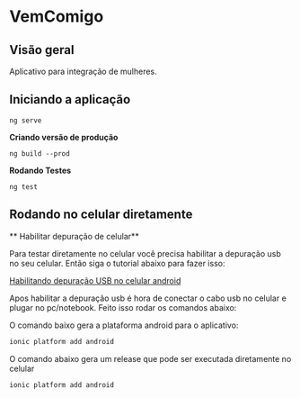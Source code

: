 # VemComigo

## Visão geral
Aplicativo para integração de mulheres.

## Iniciando a aplicação
```
ng serve
```
**Criando versão de produção**
```
ng build --prod
```
**Rodando Testes**
```
ng test
```

## Rodando no celular diretamente
** Habilitar depuração de celular**

Para testar diretamente no celular você precisa habilitar a depuração usb no seu celular. Então siga o tutorial abaixo para fazer isso:

[Habilitando depuração USB no celular android](https://www.androidpit.com.br/como-ativar-depuracao-usb-android)

Apos habilitar a depuração usb é hora de conectar o cabo usb no celular e plugar no pc/notebook. Feito isso rodar os comandos abaixo:

O comando baixo gera a plataforma android para o aplicativo:

```sh
ionic platform add android
```
O comando abaixo gera um release que pode ser executada diretamente no celular

```sh
ionic platform add android
```

